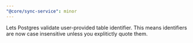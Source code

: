 ```yaml
---
"@core/sync-service": minor
---
```


Lets Postgres validate user-provided table identifier.
This means identifiers are now case insensitive unless you explitictly quote them.
